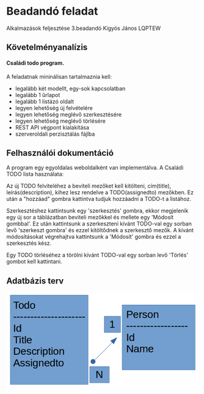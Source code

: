 # Beadandó feladat

Alkalmazások feljesztése 3.beadandó
Kigyós János
LQPTEW

## Követelményanalízis

#### Családi todo program.
A feladatnak mininálisan tartalmaznia kell:

- legalább két modellt, egy-sok kapcsolatban
- legalább 1 űrlapot
- legalább 1 listázó oldalt
- legyen lehetőség új felvételére
- legyen lehetőség meglévő szerkesztésére
- legyen lehetőség meglévő törlésére
- REST API végpont kialakítása
- szerveroldali perzisztálás fájlba

## Felhasználói dokumentáció

A program egy egyoldalas weboldalként van implementálva.
A Családi TODO lista használata:

Az új TODO felviteléhez a beviteli mezőket kell kitölteni, cím(title), leírás(description), kihez lesz rendelve a TODO(assignedto) mezőkben.
Ez után a "hozzáad" gombra kattintva tudjuk hozzáadni a TODO-t a listához.

Szerkesztéshez kattintsunk egy 'szerkesztés' gombra, ekkor megjelenik egy új sor a táblázatban beviteli mezőkkel és mellete egy 'Módosít gombbal'.
Ez után kattintsunk a szerkeszteni kívánt TODO-val egy sorban levő 'szerkeszt gombra' és ezzel kitöltődnek a szerkesztő mezők.
A kívánt módosításokat végrehajtva kattintsunk a 'Módosít' gombra és ezzel a szerkesztés kész.

Egy TODO törléséhez a törölni kívánt TODO-val egy sorban levő 'Törlés' gombot kell kattintani.

## Adatbázis terv

![Adatbázis kapcsolat](docs/adatb.png)
